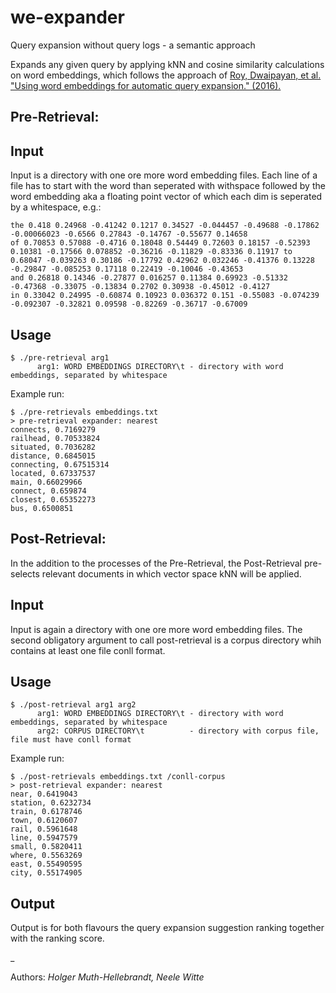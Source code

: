 # we-expander
Query expansion without query logs - a semantic approach

Expands any given query by applying kNN and cosine similarity calculations on word embeddings, which follows the approach of [Roy, Dwaipayan, et al. "Using word embeddings for automatic query expansion." (2016).](https://arxiv.org/pdf/1606.07608.pdf)



## Pre-Retrieval:

## Input
Input is a directory with one ore more word embedding files. Each line of a file has to start with the word than seperated with withspace followed by the word embedding aka a floating point vector of which each dim is seperated by a whitespace, e.g.:
```
the 0.418 0.24968 -0.41242 0.1217 0.34527 -0.044457 -0.49688 -0.17862 -0.00066023 -0.6566 0.27843 -0.14767 -0.55677 0.14658 
of 0.70853 0.57088 -0.4716 0.18048 0.54449 0.72603 0.18157 -0.52393 0.10381 -0.17566 0.078852 -0.36216 -0.11829 -0.83336 0.11917 to 0.68047 -0.039263 0.30186 -0.17792 0.42962 0.032246 -0.41376 0.13228 -0.29847 -0.085253 0.17118 0.22419 -0.10046 -0.43653
and 0.26818 0.14346 -0.27877 0.016257 0.11384 0.69923 -0.51332 -0.47368 -0.33075 -0.13834 0.2702 0.30938 -0.45012 -0.4127
in 0.33042 0.24995 -0.60874 0.10923 0.036372 0.151 -0.55083 -0.074239 -0.092307 -0.32821 0.09598 -0.82269 -0.36717 -0.67009
```


## Usage
```
$ ./pre-retrieval arg1
      arg1: WORD EMBEDDINGS DIRECTORY\t - directory with word embeddings, separated by whitespace
```
Example run:
```
$ ./pre-retrievals embeddings.txt 
> pre-retrieval expander: nearest
connects, 0.7169279
railhead, 0.70533824
situated, 0.7036282
distance, 0.6845015
connecting, 0.67515314
located, 0.67337537
main, 0.66029966
connect, 0.659874
closest, 0.65352273
bus, 0.6500851
```


## Post-Retrieval:
In the addition to the processes of the Pre-Retrieval, the Post-Retrieval pre-selects relevant documents in which vector space kNN will be applied.

## Input
Input is again a directory with one ore more word embedding files. The second obligatory argument to call post-retrieval is a corpus directory whih contains at least one file conll format.


## Usage
```
$ ./post-retrieval arg1 arg2
      arg1: WORD EMBEDDINGS DIRECTORY\t - directory with word embeddings, separated by whitespace
      arg2: CORPUS DIRECTORY\t          - directory with corpus file, file must have conll format
```
Example run:
```
$ ./post-retrievals embeddings.txt /conll-corpus
> post-retrieval expander: nearest
near, 0.6419043
station, 0.6232734
train, 0.6178746
town, 0.6120607
rail, 0.5961648
line, 0.5947579
small, 0.5820411
where, 0.5563269
east, 0.55490595
city, 0.55174905
```




## Output
Output is for both flavours the query expansion suggestion ranking together with the ranking score.


_

Authors: *Holger Muth-Hellebrandt, Neele Witte*
